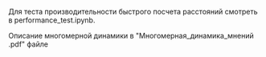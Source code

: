 Для теста производительности быстрого посчета расстояний смотреть в performance_test.ipynb.

Описание многомерной динамики в "Многомерная_динамика_мнений .pdf" файле
